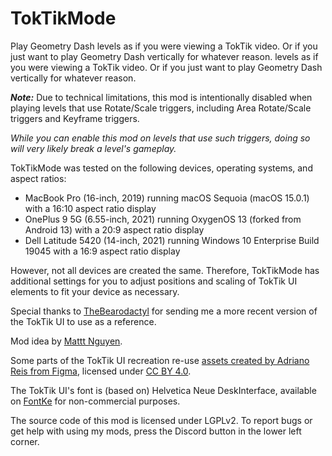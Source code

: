 # <c-25f4ee>Tok</c><c-fe2c55>Tik</c>Mode

Play <co>Geometry</c> <cj>Dash</c> levels as if you were viewing a TokTik video. Or if you just want to play <co>Geometry</c> <cj>Dash</c> vertically for whatever reason. levels as if you were viewing a <c-25f4ee>Tok</c><c-fe2c55>Tik</c> video. Or if you just want to play Geometry Dash vertically for whatever reason.

<cy>***_Note:_*** Due to technical limitations, this mod is intentionally disabled when playing levels that use Rotate/Scale triggers, including Area Rotate/Scale triggers and Keyframe triggers.</c>

<cr>*While you can enable this mod on levels that use such triggers, doing so will very likely break a level's gameplay.*</c>

<c-25f4ee>Tok</c><c-fe2c55>Tik</c>Mode was tested on the following devices, operating systems, and aspect ratios:
- <c-aaaaaa>MacBook Pro</c> (16-inch, 2019) running <c-aaaaaa>macOS</c> <c-2e88d6>Seq</c><c-f7a865>uoia</c> <c-aaaaaa>(macOS 15.0.1)</c> with a <cl>16:10</c> aspect ratio display
- <c-f50414>OnePlus 9 5G</c> (6.55-inch, 2021) running <c-0982ea>OxygenOS 13</c> (forked from <cg>Android 13</c>) with a <cl>20:9</c> aspect ratio display
- <c-007cb8>Dell Latitude 5420</c> (14-inch, 2021) running <c-00adef>Windows 10 Enterprise Build 19045</c> with a <cl>16:9</c> aspect ratio display

However, not all devices are created the same. Therefore, <c-25f4ee>Tok</c><c-fe2c55>Tik</c>Mode has additional settings for you to adjust positions and scaling of <c-25f4ee>Tok</c><c-fe2c55>Tik</c> UI elements to fit your device as necessary.

Special thanks to [TheBearodactyl](https://geode-sdk.org/mods?developer=TheBearodactyl) for sending me a more recent version of the <c-25f4ee>Tok</c><c-fe2c55>Tik</c> UI to use as a reference.

Mod idea by [Mattt Nguyen](https://discord.com/users/899558162758266920).

Some parts of the <c-25f4ee>Tok</c><c-fe2c55>Tik</c> UI recreation re-use [assets created by Adriano Reis from Figma](https://www.figma.com/community/file/865012298664294326/tiktok-ui-mockup-fully-customizable), licensed under [CC BY 4.0](https://creativecommons.org/licenses/by/4.0/).

The <c-25f4ee>Tok</c><c-fe2c55>Tik</c> UI's font is (based on) Helvetica Neue DeskInterface, available on [FontKe](https://eng.fontke.com/font/106860486/download/) for non-commercial purposes.

The source code of this mod is licensed under LGPLv2. To report bugs or get help with using my mods, press the Discord button in the lower left corner.